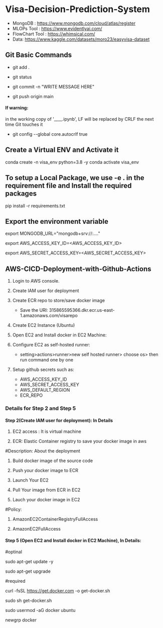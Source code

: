 # Visa-Decision-Prediction-System


- MongoDB :   https://www.mongodb.com/cloud/atlas/register
- MLOPs Tool : https://www.evidentlyai.com/
- FlowChart Tool : https://whimsical.com/
- Data: https://www.kaggle.com/datasets/moro23/easyvisa-dataset

## Git Basic Commands

- git add .

- git status

- git commit -n "WRITE MESSAGE HERE" 

- git push origin main

#### If warning: 

in the working copy of '____.ipynb', LF will be replaced by CRLF the next time Git touches it

- git config --global core.autocrlf true


## Create a Virtual ENV and Activate it

conda create -n visa_env python=3.8 -y
conda activate visa_env

## To setup a Local Package, we use -e . in the requirement file and Install the required packages
pip install -r requirements.txt


## Export the environment variable

export MONGODB_URL="mongodb+srv://<username>:<password>...."

export AWS_ACCESS_KEY_ID=<AWS_ACCESS_KEY_ID>

export AWS_SECRET_ACCESS_KEY=<AWS_SECRET_ACCESS_KEY>

## AWS-CICD-Deployment-with-Github-Actions

1. Login to AWS console.

2. Create IAM user for deployment

3. Create ECR repo to store/save docker image
    
    - Save the URI: 315865595366.dkr.ecr.us-east-1.amazonaws.com/visarepo

4. Create EC2 Instance (Ubuntu)

5. Open EC2 and Install docker in EC2 Machine:

6. Configure EC2 as self-hosted runner:
    - setting>actions>runner>new self hosted runner> choose os> then run command one by one

7. Setup github secrets such as:

    - AWS_ACCESS_KEY_ID
    - AWS_SECRET_ACCESS_KEY
    - AWS_DEFAULT_REGION
    - ECR_REPO

### Details for Step 2 and Step 5

#### Step 2(Create IAM user for deployment): In Details 

1. EC2 access : It is virtual machine

2. ECR: Elastic Container registry to save your docker image in aws


#Description: About the deployment

1. Build docker image of the source code

2. Push your docker image to ECR

3. Launch Your EC2 

4. Pull Your image from ECR in EC2

5. Lauch your docker image in EC2

#Policy:

1. AmazonEC2ContainerRegistryFullAccess

2. AmazonEC2FullAccess



#### Step 5 (Open EC2 and Install docker in EC2 Machine), In Details:

#optinal

sudo apt-get update -y

sudo apt-get upgrade

#required

curl -fsSL https://get.docker.com -o get-docker.sh

sudo sh get-docker.sh

sudo usermod -aG docker ubuntu

newgrp docker

